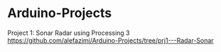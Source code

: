 # Arduino-Projects

Project 1: Sonar Radar using Processing 3 https://github.com/alefazimi/Arduino-Projects/tree/prj1---Radar-Sonar

